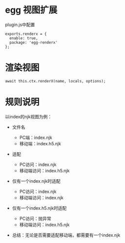 # egg 视图扩展
plugin.js中配置
```
exports.renderx = {
  enable: true,
  package: 'egg-renderx'
};
```

# 渲染视图
```
await this.ctx.renderX(name, locals, options);
```

# 规则说明
以index的njk视图为例：

- 文件名
  - PC端：index.njk
  - 移动端：index.h5.njk

- 适配
  - PC访问：index.njk
  - 移动端访问：index.h5.njk

- 仅有一个index.njk时适配
  - PC访问：index.njk
  - 移动端访问：index.njk

- 仅有一个index.h5.njk时适配
  - PC访问：抛异常
  - 移动端访问：index.h5.njk

- 总结：无论是否需要适配移动端，都需要有一个index.njk
